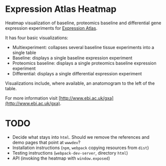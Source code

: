 Expression Atlas Heatmap
========================

Heatmap visualization of baseline, proteomics baseline and differential gene expression experiments for [Expression 
Atlas](http://www.ebi.ac.uk/gxa).

It has four basic visualizations:
* Multiexperiment: collapses several baseline tissue experiments into a single table
* Baseline: displays a single baseline expression experiment
* Proteomics baseline: displays a single proteomics baseline expression experiment
* Differential: displays a single differential expression experiment

Visualizations include, where available, an anatomogram to the left of the table.

For more information visit [http://www.ebi.ac.uk/gxa](http://www.ebi.ac.uk/gxa).

TODO
====
* Decide what stays into `html`. Should we remove the references and demo pages that point at `wwwdev`? 
* Installation instructions (`npm`, `webpack` copying resources from `dist`)
* Testing instructions (`webpack-dev-server`, directory `html`)
* API (invoking the heatmap with `window.exposed`)